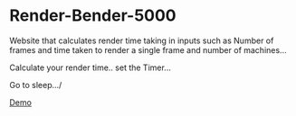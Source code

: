 # Render-Bender-5000
Website that calculates render time taking in inputs such as Number of frames and time taken to render a single frame and number of machines...


Calculate your render time..
set the Timer...

Go to sleep.../


[Demo](https://king-julien-007.github.io/Render-Bender-5000/render_calculator/)
